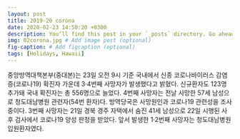 ```yaml
---
layout: post
title: 2019-20 corona
date: 2020-02-23 14:50:20 +0300
description: You’ll find this post in your `_posts` directory. Go ahead and edit it and re-build the site to see your changes. # Add post description (optional)
img: 02corona.jpg # Add image post (optional)
fig-caption: # Add figcaption (optional)
tags: [Holidays, Hawaii]
---
```



중앙방역대책본부(중대본)는 23일 오전 9시 기준 국내에서 신종 코로나바이러스 감염증(코로나19) 확진자 가운데 3·4번째 사망자가 발생했다고 밝혔다. 신규환자도 123명 추가돼 국내 확진자는 총 556명으로 늘었다. 4번째 사망자는 전날 사망한 57세 남성으로 청도대남병원 관련자(54번 환자)다. 방역당국은 사망원인과 코로나19 관련성을 조사 중이다. 3번째 사망자는 21일 경북 경주 자택에서 숨진 41세 남성으로 22일 시행된 사후 검사에서 코로나19 양성 판정을 받았다. 앞서 발생한 1·2번째 사망자는 청도대남병원 입원환자였다.

